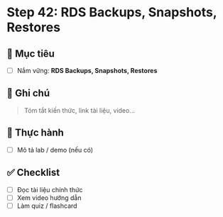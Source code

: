 # Step 42: RDS Backups, Snapshots, Restores

## 🎯 Mục tiêu
- [ ] Nắm vững: **RDS Backups, Snapshots, Restores**

## 📘 Ghi chú
> Tóm tắt kiến thức, link tài liệu, video...

## 🧪 Thực hành
- [ ] Mô tả lab / demo (nếu có)

## ✅ Checklist
- [ ] Đọc tài liệu chính thức
- [ ] Xem video hướng dẫn
- [ ] Làm quiz / flashcard
